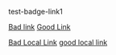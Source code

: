 test-badge-link1

[Bad link](https://github.com/gaurav-nelson/github-action-markdown-link-check/blob/master/www.exampleexample.cox)
[Good Link](www.google.com)

[Bad Local Link](./media/idontreallyexist)
[good local link](./media/TekWEB-RGBFull.png)
